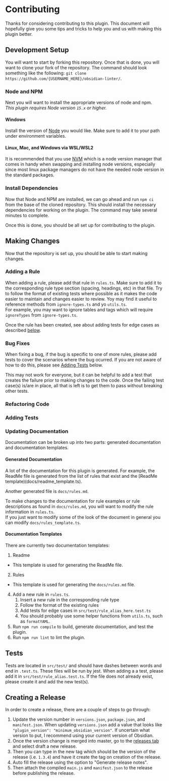 # Contributing

Thanks for considering contributing to this plugin. This document will hopefully give you some tips and tricks to help you and us
with making this plugin better.

## Development Setup

You will want to start by forking this repository. Once that is done, you will want to clone your fork of the repository.
The command should look something like the following:
`git clone https://github.com/{USERNAME_HERE}/obsidian-linter/`.

### Node and NPM

Next you will want to install the appropriate versions of node and npm.  
_This plugin requires Node version `15.x` or higher._

#### Windows

Install the version of [Node](https://nodejs.org/en/download/) you would like. Make sure to add it to your path under environment variables.

#### Linux, Mac, and Windows via WSL/WSL2

It is recommended that you use [NVM](https://github.com/nvm-sh/nvm#installing-and-updating) which is a node version manager that comes in handy when swapping and installing node versions,
especially since most linux package managers do not have the needed node version in the standard packages.

### Install Dependencies

Now that Node and NPM are installed, we can go ahead and run `npm ci` from the base of the cloned repository.
This should install the necessary dependencies for working on the plugin. The command may take several minutes to complete.

Once this is done, you should be all set up for contributing to the plugin.

## Making Changes

Now that the repository is set up, you should be able to start making changes.

### Adding a Rule

When adding a rule, please add that rule in `rules.ts`.
Make sure to add it to the corresponding rule type section (spacing, headings, etc) in that file.
Try to follow the format of existing tests where possible as it makes the code easier to maintain and changes easier to review.
Yoy may find it useful to reference methods from `ignore-types.ts` and yo `utils.ts`.  
For example, you may want to ignore tables and tags which will require `ignoreTypes` from `ignore-types.ts`.

Once the rule has been created, see about adding tests for edge cases as described [below](#adding-tests).

### Bug Fixes

When fixing a bug, if the bug is specific to one of more rules, please add tests to cover the scenarios where the bug ocurred.
If you are not aware of how to do this, please see [Adding Tests](#adding-tests) below.

This may not work for everyone, but it can be helpful to add a test that creates the failure prior to making changes to the code.
Once the failing test case(s) is/are in place, all that is left is to get them to pass without breaking other tests.

### Refactoring Code

### Adding Tests

### Updating Documentation

Documentation can be broken up into two parts: generated documentation and documentation templates.

#### Generated Documentation

A lot of the documentation for this plugin is generated.
For example, the ReadMe file is generated from the list of rules that exist and the [ReadMe template)(docs/readme_template.ts).

Another generated file is `docs/rules.md`.

To make changes to the documentation for rule examples or rule descriptions as found in `docs/rules.md`, you will want to modify the rule information in `rules.ts`.  
If you just want to modify some of the look of the document in general you can modify `docs/rules_template.ts`.

#### Documentation Templates

There are currently two documentation templates:

1. Readme
  - This template is used for generating the ReadMe file.
2. Rules
  - This template is used for generating the `docs/rules.md` file.

4. Add a new rule in `rules.ts`.
   1. Insert a new rule in the corresponding rule type 
   2. Follow the format of the existing rules
   3. Add tests for edge cases in `src/test/rule_alias_here.test.ts`
   4. You should probably use some helper functions from `utils.ts`, such as `formatYAML`.
5. Run `npm run compile` to build, generate documentation, and test the plugin.
6. Run `npm run lint` to lint the plugin.

## Tests

Tests are located in `src/test/` and should have dashes between words and end in `.test.ts`. These files will be run by jest.
When adding a a test, please add it in `src/test/rule_alias.test.ts`. If the file does not already exist, please create it and
add the new test(s).

## Creating a Release

In order to create a release, there are a couple of steps to go through:

1. Update the version number in `versions.json`, `package.json`, and `manifest.json`. When updating `versions.json` add a value that looks like `"plugin_version": "minimum_obsidian_version"`. If uncertain what version to put, I recommend using your current version of Obsidian.
2. Once the version change is merged into master, go to the [releases tab](https://github.com/platers/obsidian-linter//releases/latest) and select draft a new release.
3. Then you can type in the new tag which should be the version of the release (i.e. `1.3.4`) and have it create the tag on creation of the release.
4. Auto fill the release using the option to "Generate release notes".
5. Then attach the compiled `main.js` and `manifest.json` to the release before publishing the release.
